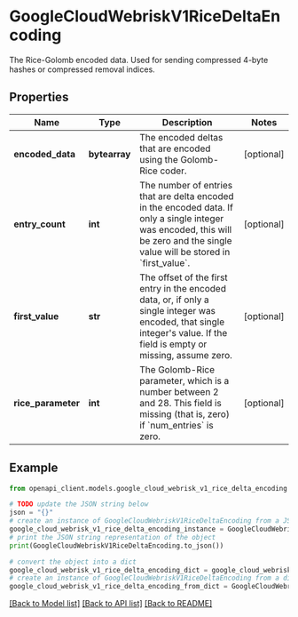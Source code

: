 # GoogleCloudWebriskV1RiceDeltaEncoding

The Rice-Golomb encoded data. Used for sending compressed 4-byte hashes or compressed removal indices.

## Properties

Name | Type | Description | Notes
------------ | ------------- | ------------- | -------------
**encoded_data** | **bytearray** | The encoded deltas that are encoded using the Golomb-Rice coder. | [optional] 
**entry_count** | **int** | The number of entries that are delta encoded in the encoded data. If only a single integer was encoded, this will be zero and the single value will be stored in &#x60;first_value&#x60;. | [optional] 
**first_value** | **str** | The offset of the first entry in the encoded data, or, if only a single integer was encoded, that single integer&#39;s value. If the field is empty or missing, assume zero. | [optional] 
**rice_parameter** | **int** | The Golomb-Rice parameter, which is a number between 2 and 28. This field is missing (that is, zero) if &#x60;num_entries&#x60; is zero. | [optional] 

## Example

```python
from openapi_client.models.google_cloud_webrisk_v1_rice_delta_encoding import GoogleCloudWebriskV1RiceDeltaEncoding

# TODO update the JSON string below
json = "{}"
# create an instance of GoogleCloudWebriskV1RiceDeltaEncoding from a JSON string
google_cloud_webrisk_v1_rice_delta_encoding_instance = GoogleCloudWebriskV1RiceDeltaEncoding.from_json(json)
# print the JSON string representation of the object
print(GoogleCloudWebriskV1RiceDeltaEncoding.to_json())

# convert the object into a dict
google_cloud_webrisk_v1_rice_delta_encoding_dict = google_cloud_webrisk_v1_rice_delta_encoding_instance.to_dict()
# create an instance of GoogleCloudWebriskV1RiceDeltaEncoding from a dict
google_cloud_webrisk_v1_rice_delta_encoding_from_dict = GoogleCloudWebriskV1RiceDeltaEncoding.from_dict(google_cloud_webrisk_v1_rice_delta_encoding_dict)
```
[[Back to Model list]](../README.md#documentation-for-models) [[Back to API list]](../README.md#documentation-for-api-endpoints) [[Back to README]](../README.md)


